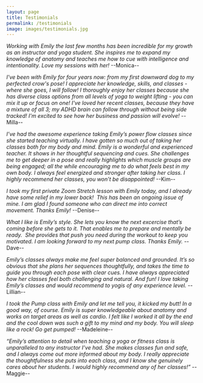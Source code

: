 ```yaml
---
layout: page
title: Testimonials
permalink: /testimonials
image: images/testimonials.jpg
---
```


*Working with Emily the last few months has been incredible for my growth as an instructor and yoga student. She inspires me to expand my knowledge of anatomy and teaches me how to cue with intelligence and intentionality. Love my sessions with her!* --Monica--

*I've been with Emily for four years now: from my first downward dog to my perfected crow's pose! I appreciate her knowledge, skills, and classes - where she goes, I will follow! I thoroughly enjoy her classes because she has diverse class options from all levels of yoga to weight lifting - you can mix it up or focus on one! I've loved her recent classes, because they have a mixture of all 3; my ADHD brain can follow through without being side tracked! I'm excited to see how her business and passion will evolve!* --Milla--

*I’ve had the awesome experience taking Emily’s power flow classes since she started teaching virtually. I have gotten so much out of taking her classes both for my body and mind. Emily is a wonderful and experienced teacher. It shows in her thoughtful sequencing and cues. She challenges me to get deeper in a pose and really highlights which muscle groups are being engaged; all the while encouraging me to do what feels best in my own body. I always feel energized and stronger after taking her class. I highly recommend her classes, you won’t be disappointed!* --Kim--

*I took my first private Zoom Stretch lesson with Emily today, and I already have some relief in my lower back!  This has been an ongoing issue of mine. I am glad I found someone who can direct me into correct movement. Thanks Emily!* --Denise--

*What I like is Emily’s style. She lets you know the next excercise that’s coming before she gets to it. That enables me to prepare and mentally be ready.  She provides that push you need during the workout to keep you motivated. I am looking forward to my next pump class. Thanks Emily.* --Dave--

*Emily’s classes always make me feel super balanced and grounded. It’s so obvious that she plans her sequences thoughtfully, and takes the time to guide you through each pose with clear cues. I have always appreciated how her classes feel both challenging and natural. And fun! I love taking Emily’s classes and would recommend to yogis of any experience level.* --Lillian--

*I took the Pump class with Emily and let me tell you, it kicked my butt! In a good way, of course. Emily is super knowledgeable about anatomy and works on target areas as well as cardio. I felt like I worked it all by the end and the cool down was such a gift to my mind and my body. You will sleep like a rock! Go get pumped!* --Madeleine--

*“Emily’s attention to detail when teaching a yoga or fitness class is unparalleled to any instructor I’ve had. She makes classes fun and safe, and I always come out more informed about my body. I really appreciate the thoughtfulness she puts into each class, and I know she genuinely cares about her students. I would highly recommend any of her classes!”* --Maggie--
